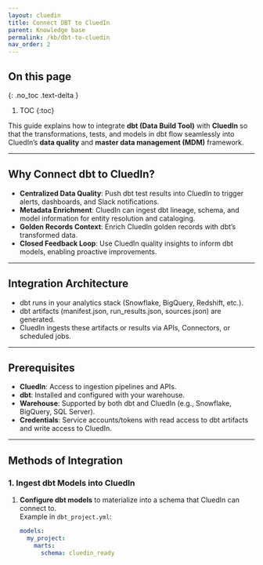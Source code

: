 ```yaml
---
layout: cluedin
title: Connect DBT to CluedIn
parent: Knowledge base
permalink: /kb/dbt-to-cluedin
nav_order: 2
---
```


## On this page
{: .no_toc .text-delta }
1. TOC
{:toc}

This guide explains how to integrate **dbt (Data Build Tool)** with **CluedIn** so that the transformations, tests, and models in dbt flow seamlessly into CluedIn’s **data quality** and **master data management (MDM)** framework.

---

## Why Connect dbt to CluedIn?

- **Centralized Data Quality**: Push dbt test results into CluedIn to trigger alerts, dashboards, and Slack notifications.  
- **Metadata Enrichment**: CluedIn can ingest dbt lineage, schema, and model information for entity resolution and cataloging.  
- **Golden Records Context**: Enrich CluedIn golden records with dbt’s transformed data.  
- **Closed Feedback Loop**: Use CluedIn quality insights to inform dbt models, enabling proactive improvements.

---

## Integration Architecture


- dbt runs in your analytics stack (Snowflake, BigQuery, Redshift, etc.).  
- dbt artifacts (manifest.json, run_results.json, sources.json) are generated.  
- CluedIn ingests these artifacts or results via APIs, Connectors, or scheduled jobs.  

---

## Prerequisites

- **CluedIn**: Access to ingestion pipelines and APIs.  
- **dbt**: Installed and configured with your warehouse.  
- **Warehouse**: Supported by both dbt and CluedIn (e.g., Snowflake, BigQuery, SQL Server).  
- **Credentials**: Service accounts/tokens with read access to dbt artifacts and write access to CluedIn.  

---

## Methods of Integration

### 1. Ingest dbt Models into CluedIn

1. **Configure dbt models** to materialize into a schema that CluedIn can connect to.  
   Example in `dbt_project.yml`:
   ```yaml
   models:
     my_project:
       marts:
         schema: cluedin_ready
